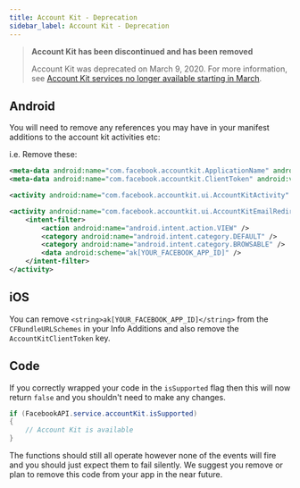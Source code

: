```yaml
---
title: Account Kit - Deprecation
sidebar_label: Account Kit - Deprecation
---
```



>
> **Account Kit has been discontinued and has been removed**
>
> Account Kit was deprecated on March 9, 2020. For more information, see [Account Kit services no longer available starting in March](https://developers.facebook.com/blog/post/2019/09/09/account-kit-services-no-longer-available-starting-march). 
>
> 


## Android 

You will need to remove any references you may have in your manifest additions to the account kit activities etc:

i.e. Remove these:

```xml
<meta-data android:name="com.facebook.accountkit.ApplicationName" android:value="[YOUR_FACEBOOK_APP_NAME]" />
<meta-data android:name="com.facebook.accountkit.ClientToken" android:value="[YOUR_ACCOUNT_KIT_CLIENT_TOKEN]" />

<activity android:name="com.facebook.accountkit.ui.AccountKitActivity" android:theme="@style/AppLoginTheme" android:launchMode="singleTop" android:windowSoftInputMode="adjustResize" />

<activity android:name="com.facebook.accountkit.ui.AccountKitEmailRedirectActivity" android:exported="true" android:noHistory="true">
	<intent-filter>
		<action android:name="android.intent.action.VIEW" />
		<category android:name="android.intent.category.DEFAULT" />
		<category android:name="android.intent.category.BROWSABLE" />
		<data android:scheme="ak[YOUR_FACEBOOK_APP_ID]" />
	</intent-filter>
</activity>
```

## iOS

You can remove  `<string>ak[YOUR_FACEBOOK_APP_ID]</string>` from the `CFBundleURLSchemes` in your Info Additions and also remove the `AccountKitClientToken` key.



## Code

If you correctly wrapped your code in the `isSupported` flag then this will now return `false` and you shouldn't need to make any changes.


```actionscript
if (FacebookAPI.service.accountKit.isSupported)
{
	// Account Kit is available
}
```

The functions should still all operate however none of the events will fire and you should just expect them to fail silently. We suggest you remove or plan to remove this code from your app in the near future. 


